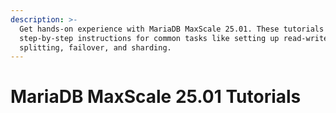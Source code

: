 ```yaml
---
description: >-
  Get hands-on experience with MariaDB MaxScale 25.01. These tutorials provide
  step-by-step instructions for common tasks like setting up read-write
  splitting, failover, and sharding.
---
```


# MariaDB MaxScale 25.01 Tutorials

